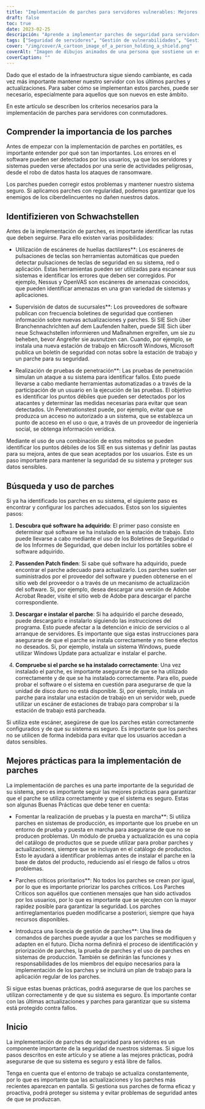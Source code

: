 ```yaml
---
title: "Implementación de parches para servidores vulnerables: Mejores prácticas"
draft: false
toc: true
date: 2023-02-25
descripción: "Aprende a implementar parches de seguridad para servidores vulnerables con las mejores prácticas y evita ataques maliciosos".
tags: ["Seguridad de servidores", "Gestión de vulnerabilidades", "Gestión de parches", "Ciberseguridad", "Parches para servidores", "Panorama de amenazas", "Pruebas de penetración", "Actualizaciones de seguridad", "Parches de software", "Seguridad informática", "Protección de datos", "Seguridad de sistemas", "Gestión de riesgos", "Políticas de seguridad", "Entornos de pruebas", "Vulnerabilidades de software", "Parches críticos", "Parches de proveedores", "Boletines de seguridad", "Seguridad de la información"].
cover: "/img/cover/A_cartoon_image_of_a_person_holding_a_shield.png"
coverAlt: "Imagen de dibujos animados de una persona que sostiene un escudo y monta guardia frente a una sala de servidores para representar la protección y seguridad que proporciona la aplicación de parches."
coverCaption: ""
---
```



 Dado que el estado de la infraestructura sigue siendo cambiante, es cada vez más importante mantener nuestro servidor con los últimos parches y actualizaciones. Para saber cómo se implementan estos parches, puede ser necesario, especialmente para aquellos que son nuevos en este ámbito.
 
 En este artículo se describen los criterios necesarios para la implementación de parches para servidores con conmutadores.
 
 ## Comprender la importancia de los parches
 
 Antes de empezar con la implementación de parches en portátiles, es importante entender por qué son tan importantes. Los errores en el software pueden ser detectados por los usuarios, ya que los servidores y sistemas pueden verse afectados por una serie de actividades peligrosas, desde el robo de datos hasta los ataques de ransomware.
 
 Los parches pueden corregir estos problemas y mantener nuestro sistema seguro. Si aplicamos parches con regularidad, podemos garantizar que los enemigos de los ciberdelincuentes no dañen nuestros datos.
 
 ## Identifizieren von Schwachstellen
 
 Antes de la implementación de parches, es importante identificar las rutas que deben seguirse. Para ello existen varias posibilidades:
 
 - Utilización de escáneres de huellas dactilares**: Los escáneres de pulsaciones de teclas son herramientas automáticas que pueden detectar pulsaciones de teclas de seguridad en su sistema, red o aplicación. Estas herramientas pueden ser utilizadas para escanear sus sistemas e identificar los errores que deben ser corregidos. Por ejemplo, Nessus y OpenVAS son escáneres de amenazas conocidos, que pueden identificar amenazas en una gran variedad de sistemas y aplicaciones.
 
 - Supervisión de datos de sucursales**: Los proveedores de software publican con frecuencia boletines de seguridad que contienen información sobre nuevas actualizaciones y parches. Si SIE Sich über Branchennachrichten auf dem Laufenden halten, puede SIE Sich über neue Schwachstellen informieren und Maßnahmen ergreifen, um sie zu beheben, bevor Angreifer sie ausnutzen can. Cuando, por ejemplo, se instala una nueva estación de trabajo en Microsoft Windows, Microsoft publica un boletín de seguridad con notas sobre la estación de trabajo y un parche para su seguridad.
 
 - Realización de pruebas de penetración**: Las pruebas de penetración simulan un ataque a su sistema para identificar fallos. Esto puede llevarse a cabo mediante herramientas automatizadas o a través de la participación de un usuario en la ejecución de las pruebas. El objetivo es identificar los puntos débiles que pueden ser detectados por los atacantes y determinar las medidas necesarias para evitar que sean detectados. Un Penetrationstest puede, por ejemplo, evitar que se produzca un acceso no autorizado a un sistema, que se establezca un punto de acceso en el uso o que, a través de un proveedor de ingeniería social, se obtenga información verídica.
 
 Mediante el uso de una combinación de estos métodos se pueden identificar los puntos débiles de los SIE en sus sistemas y definir las pautas para su mejora, antes de que sean aceptados por los usuarios. Este es un paso importante para mantener la seguridad de su sistema y proteger sus datos sensibles.
 
 ## Búsqueda y uso de parches
 
 Si ya ha identificado los parches en su sistema, el siguiente paso es encontrar y configurar los parches adecuados. Estos son los siguientes pasos:
 
 1. **Descubra qué software ha adquirido**: El primer paso consiste en determinar qué software se ha instalado en la estación de trabajo. Esto puede llevarse a cabo mediante el uso de los Boletines de Seguridad o de los Informes de Seguridad, que deben incluir los portátiles sobre el software adquirido.
 
 2. **Passenden Patch finden**: Si sabe qué software ha adquirido, puede encontrar el parche adecuado para actualizarlo. Los parches suelen ser suministrados por el proveedor del software y pueden obtenerse en el sitio web del proveedor o a través de un mecanismo de actualización del software. Si, por ejemplo, desea descargar una versión de Adobe Acrobat Reader, visite el sitio web de Adobe para descargar el parche correspondiente.
 
 3. **Descargar e instalar el parche**: Si ha adquirido el parche deseado, puede descargarlo e instalarlo siguiendo las instrucciones del programa. Esto puede afectar a la detención e inicio de servicios o al arranque de servidores. Es importante que siga estas instrucciones para asegurarse de que el parche se instala correctamente y no tiene efectos no deseados. Si, por ejemplo, instala un sistema Windows, puede utilizar Windows Update para actualizar e instalar el parche.
 
 4. **Compruebe si el parche se ha instalado correctamente**: Una vez instalado el parche, es importante asegurarse de que se ha utilizado correctamente y de que se ha instalado correctamente. Para ello, puede probar el software o el sistema en cuestión para asegurarse de que la unidad de disco duro no está disponible. Si, por ejemplo, instala un parche para instalar una estación de trabajo en un servidor web, puede utilizar un escáner de estaciones de trabajo para comprobar si la estación de trabajo está parcheada.
 
 Si utiliza este escáner, asegúrese de que los parches están correctamente configurados y de que su sistema es seguro. Es importante que los parches no se utilicen de forma indebida para evitar que los usuarios accedan a datos sensibles.
 
 ## Mejores prácticas para la implementación de parches
 
 La implementación de parches es una parte importante de la seguridad de su sistema, pero es importante seguir las mejores prácticas para garantizar que el parche se utiliza correctamente y que el sistema es seguro. Estas son algunas Buenas Prácticas que debe tener en cuenta:
 
 - Fomentar la realización de pruebas y la puesta en marcha**: Si utiliza parches en sistemas de producción, es importante que los pruebe en un entorno de prueba y puesta en marcha para asegurarse de que no se producen problemas. Un módulo de prueba y actualización es una copia del catálogo de productos que se puede utilizar para probar parches y actualizaciones, siempre que se incluyan en el catálogo de productos. Esto le ayudará a identificar problemas antes de instalar el parche en la base de datos del producto, reduciendo así el riesgo de fallos u otros problemas.
 
 - Parches críticos prioritarios**: No todos los parches se crean por igual, por lo que es importante priorizar los parches críticos. Los Parches Críticos son aquéllos que contienen mensajes que han sido activados por los usuarios, por lo que es importante que se ejecuten con la mayor rapidez posible para garantizar la seguridad. Los parches antirreglamentarios pueden modificarse a posteriori, siempre que haya recursos disponibles.
 
 - Introduzca una licencia de gestión de parches**: Una línea de comandos de parches puede ayudar a que los parches se modifiquen y adapten en el futuro. Dicha norma definirá el proceso de identificación y priorización de parches, la prueba de parches y el uso de parches en sistemas de producción. También se definirán las funciones y responsabilidades de los miembros del equipo necesarios para la implementación de los parches y se incluirá un plan de trabajo para la aplicación regular de los parches.
 
 Si sigue estas buenas prácticas, podrá asegurarse de que los parches se utilizan correctamente y de que su sistema es seguro. Es importante contar con las últimas actualizaciones y parches para garantizar que su sistema está protegido contra fallos.
 
 ## Inicio
 
 La implementación de parches de seguridad para servidores es un componente importante de la seguridad de nuestros sistemas. Si sigue los pasos descritos en este artículo y se atiene a las mejores prácticas, podrá asegurarse de que su sistema es seguro y está libre de fallos.
 
 Tenga en cuenta que el entorno de trabajo se actualiza constantemente, por lo que es importante que las actualizaciones y los parches más recientes aparezcan en pantalla. Si gestiona sus parches de forma eficaz y proactiva, podrá proteger su sistema y evitar problemas de seguridad antes de que se produzcan.
